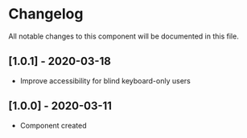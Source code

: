 # Changelog
All notable changes to this component will be documented in this file.

## [1.0.1] - 2020-03-18
- Improve accessibility for blind keyboard-only users

## [1.0.0] - 2020-03-11
- Component created
